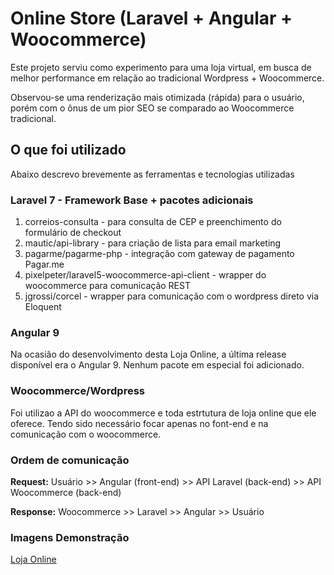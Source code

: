 # Online Store (Laravel + Angular + Woocommerce)

Este projeto serviu como experimento para uma loja virtual, em busca de melhor performance em relação ao tradicional Wordpress + Woocommerce.

Observou-se uma renderização mais otimizada (rápida) para o usuário, porém com o ônus de um pior SEO se comparado ao Woocommerce tradicional.

## O que foi utilizado
Abaixo descrevo brevemente as ferramentas e tecnologias utilizadas

### Laravel 7 - Framework Base + pacotes adicionais
1. correios-consulta - para consulta de CEP e preenchimento do formulário de checkout
2. mautic/api-library - para criação de lista para email marketing
3. pagarme/pagarme-php - integração com gateway de pagamento Pagar.me
4. pixelpeter/laravel5-woocommerce-api-client - wrapper do woocommerce para comunicação REST
5. jgrossi/corcel - wrapper para comunicação com o wordpress direto via Eloquent

### Angular 9
Na ocasião do desenvolvimento desta Loja Online, a última release disponível era o Angular 9. Nenhum pacote em especial foi adicionado.

### Woocommerce/Wordpress
Foi utilizao a API do woocommerce e toda estrtutura de loja online que ele oferece. Tendo sido necessário focar apenas no font-end e na comunicação com o woocommerce.

### Ordem de comunicação

**Request:** Usuário >> Angular (front-end) >> API Laravel (back-end) >> API Woocommerce (back-end)

**Response:** Woocommerce >> Laravel >> Angular >> Usuário

### Imagens Demonstração

[Loja Online]()